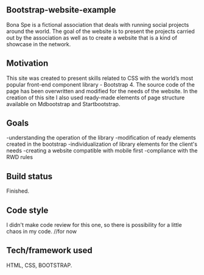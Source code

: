## Bootstrap-website-example
Bona Spe is a fictional association that deals with running social projects around the world. The goal of the website is to present the projects carried out by the association as well as to create a website that is a kind of showcase in the network.

## Motivation

This site was created to present skills related to CSS with the world’s most popular front-end component library - Bootstrap 4. The source code of the page has been overwritten and modified for the needs of the website. In the creation of this site I also used ready-made elements of page structure available on Mdbootstrap and Startbootstrap. 

## Goals

-understanding the operation of the library
-modification of ready elements created in the bootstrap
-individualization of library elements for the client's needs
-creating a website compatible with mobile first
-compliance with the RWD rules

## Build status
Finished.

## Code style
I didn't make code review for this one, so there is possibility for a little chaos in my code. //for now

## Tech/framework used
HTML, CSS, BOOTSTRAP.
